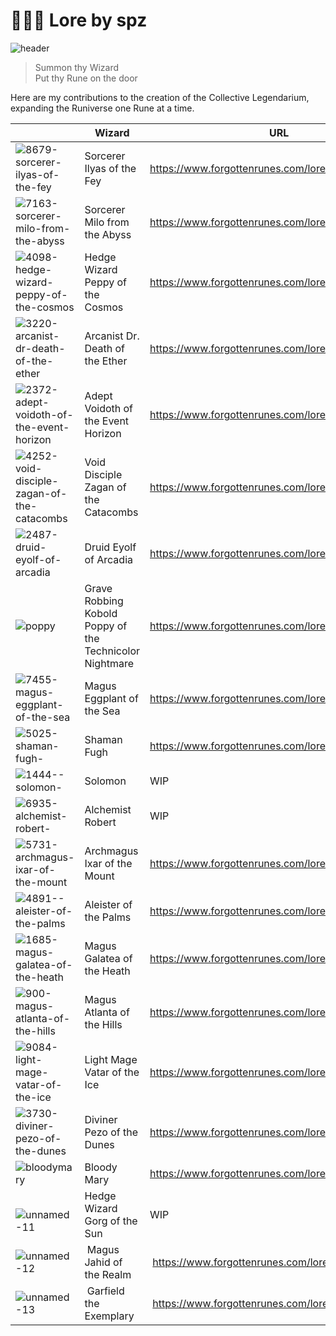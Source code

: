 
#  🧙🏼‍♂️ Lore by spz
![header](https://user-images.githubusercontent.com/91800037/151713963-b2aafaf4-31ed-4bda-aebf-8c92b87d92f8.png)

> Summon thy Wizard  
> Put thy Rune on the door

Here are my contributions to the creation of the Collective Legendarium, expanding the Runiverse one Rune at a time. 

|  | Wizard | URL |
|---|---|---|
| ![8679-sorcerer-ilyas-of-the-fey](https://user-images.githubusercontent.com/91800037/151445180-07e72ed4-cf36-435f-86b6-6877af0e08fc.png) | Sorcerer Ilyas of the Fey | https://www.forgottenrunes.com/lore/wizards/8679/0 |
| ![7163-sorcerer-milo-from-the-abyss](https://user-images.githubusercontent.com/91800037/151445255-983c13d9-593c-457f-80ba-82847c563b6f.png) | Sorcerer Milo from the Abyss | https://www.forgottenrunes.com/lore/wizards/7163/0 |
| ![4098-hedge-wizard-peppy-of-the-cosmos](https://user-images.githubusercontent.com/91800037/151445347-f996695f-ec17-49c2-8ecf-b3b3c68f75eb.png) | Hedge Wizard Peppy of the Cosmos | https://www.forgottenrunes.com/lore/wizards/4098/0 |
| ![3220-arcanist-dr-death-of-the-ether](https://user-images.githubusercontent.com/91800037/151445421-3ee365a4-7f9c-4a29-9726-6d38e8804659.png) | Arcanist Dr. Death of the Ether | https://www.forgottenrunes.com/lore/wizards/3220/0 |
| ![2372-adept-voidoth-of-the-event-horizon](https://user-images.githubusercontent.com/91800037/151445473-4b0db946-a3cd-4393-a3b3-c2776f507999.png) | Adept Voidoth of the Event Horizon | https://www.forgottenrunes.com/lore/wizards/2372/0 |
| ![4252-void-disciple-zagan-of-the-catacombs](https://user-images.githubusercontent.com/91800037/151445522-6369f9a6-3ab4-4c2a-8961-903bd98cb67c.png) | Void Disciple Zagan of the Catacombs | https://www.forgottenrunes.com/lore/wizards/4252/0 |
| ![2487-druid-eyolf-of-arcadia](https://user-images.githubusercontent.com/91800037/151445564-51a9c12a-7620-4bba-a526-183c82ea618f.png) | Druid Eyolf of Arcadia | https://www.forgottenrunes.com/lore/wizards/2487/0 |
| ![poppy](https://user-images.githubusercontent.com/91800037/151445756-00919e6c-5241-42cc-89cc-8dc46b5195cc.png) | Grave Robbing Kobold Poppy of the Technicolor Nightmare | https://www.forgottenrunes.com/lore/souls/9383/0 |
| ![7455-magus-eggplant-of-the-sea](https://user-images.githubusercontent.com/91800037/151445980-cbbcdd3b-bdfb-4ddc-92c7-bcc253ade110.png) | Magus Eggplant of the Sea | https://www.forgottenrunes.com/lore/wizards/7455/0 |
| ![5025-shaman-fugh-](https://user-images.githubusercontent.com/91800037/151446123-dbc54818-d0d0-4fd9-ace4-8050cb1a45c9.png) | Shaman Fugh | https://www.forgottenrunes.com/lore/wizards/5025/0 |
| ![1444--solomon-](https://user-images.githubusercontent.com/91800037/151446314-df9ae2e4-02c2-4ba5-92b8-58b4b0a4178b.png) | Solomon | WIP |
| ![6935-alchemist-robert-](https://user-images.githubusercontent.com/91800037/151446346-a2cb66a8-f096-44d1-813c-6402f5594bf8.png) | Alchemist Robert | WIP |
| ![5731-archmagus-ixar-of-the-mount](https://user-images.githubusercontent.com/91800037/151446379-8fa94392-cb9d-4694-8323-4c915cab33cb.png) | Archmagus Ixar of the Mount | https://www.forgottenrunes.com/lore/wizards/5731/0 |
| ![4891--aleister-of-the-palms](https://user-images.githubusercontent.com/91800037/151446412-86e56d61-cff0-439c-a8b6-d1b09b1c4878.png) | Aleister of the Palms | https://www.forgottenrunes.com/lore/wizards/4891/0 |
| ![1685-magus-galatea-of-the-heath](https://user-images.githubusercontent.com/91800037/151446434-d0aeed5d-8829-4d32-8cd7-7cd2d692c7c1.png) | Magus Galatea of the Heath | https://www.forgottenrunes.com/lore/wizards/1685/0 |
| ![900-magus-atlanta-of-the-hills](https://user-images.githubusercontent.com/91800037/151446467-4141a62f-6677-4191-a368-bf591af7861b.png) | Magus Atlanta of the Hills | https://www.forgottenrunes.com/lore/wizards/900/0 |
| ![9084-light-mage-vatar-of-the-ice](https://user-images.githubusercontent.com/91800037/151446643-d1662a8b-84a0-4430-9920-2352468b5bd6.png) | Light Mage Vatar of the Ice | https://www.forgottenrunes.com/lore/wizards/9084/0 |
| ![3730-diviner-pezo-of-the-dunes](https://user-images.githubusercontent.com/91800037/151446681-63a5c409-a81c-4bd7-b669-b5bc21282426.png) | Diviner Pezo of the Dunes | https://www.forgottenrunes.com/lore/wizards/3730/0 |
| ![bloodymary](https://user-images.githubusercontent.com/91800037/153852128-e338ab35-19cc-4749-b02c-8086bf2bf550.png) | Bloody Mary | https://www.forgottenrunes.com/lore/souls/133/0 |
| ![unnamed-11](https://user-images.githubusercontent.com/91800037/161728526-9b2a80f3-6390-4f3c-b750-4ce12a8a9b04.png) | Hedge Wizard Gorg of the Sun | WIP |
| ![unnamed-12](https://user-images.githubusercontent.com/91800037/161728438-cf9928b5-eac9-4bfa-a8db-766b87c8e0f4.png) | Magus Jahid of the Realm | https://www.forgottenrunes.com/lore/wizards/4377/2 |
| ![unnamed-13](https://user-images.githubusercontent.com/91800037/161728557-1f83c91e-76ad-4544-b379-3d814729e1c4.png) | Garfield the Exemplary | https://www.forgottenrunes.com/lore/ponies/138/0 |




